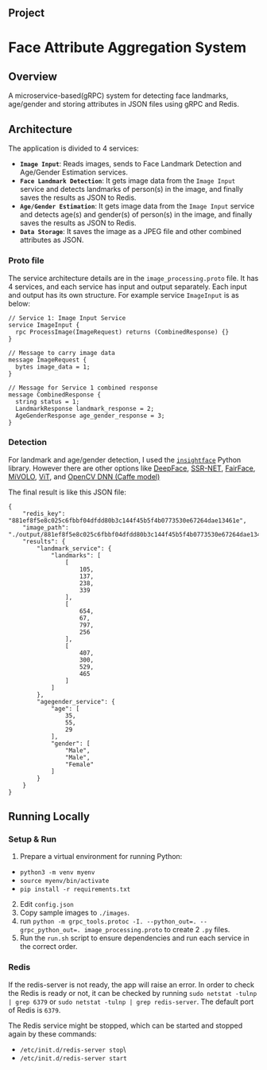 ## Project

# Face Attribute Aggregation System

## Overview

A microservice-based(gRPC) system for detecting face landmarks, age/gender and storing attributes in JSON files using gRPC and Redis.

## Architecture

The application is divided to 4 services:

- **`Image Input`**: Reads images, sends to Face Landmark Detection and Age/Gender Estimation services.
- **`Face Landmark Detection`**: It gets image data from the `Image Input` service and detects landmarks of person(s) in the image, and finally saves the results as JSON to Redis.
- **`Age/Gender Estimation`**: It gets image data from the `Image Input` service and detects age(s) and gender(s) of person(s) in the image, and finally saves the results as JSON to Redis.
- **`Data Storage`**: It saves the image as a JPEG file and other combined attributes as JSON.

### Proto file

The service architecture details are in the `image_processing.proto` file.
It has 4 services, and each service has input and output separately. Each input and output has its own structure. For example service `ImageInput` is as below:

```
// Service 1: Image Input Service
service ImageInput {
  rpc ProcessImage(ImageRequest) returns (CombinedResponse) {}
}

// Message to carry image data
message ImageRequest {
  bytes image_data = 1;
}

// Message for Service 1 combined response
message CombinedResponse {
  string status = 1;
  LandmarkResponse landmark_response = 2;
  AgeGenderResponse age_gender_response = 3;
}

```

### Detection

For landmark and age/gender detection, I used the [`insightface`](https://github.com/deepinsight/insightface) Python library. However there are other options like [DeepFace](https://github.com/serengil/deepface), [SSR-NET](https://github.com/shamangary/SSR-Net), [FairFace](https://github.com/joojs/fairface), [MiVOLO](https://huggingface.co/Genius-Society/MiVOLO), [ViT](https://huggingface.co/nateraw/vit-age-classifier), and [OpenCV DNN (Caffe model)]()

The final result is like this JSON file:

```
{
    "redis_key": "881ef8f5e8c025c6fbbf04dfdd80b3c144f45b5f4b0773530e67264dae13461e",
    "image_path": "./output/881ef8f5e8c025c6fbbf04dfdd80b3c144f45b5f4b0773530e67264dae13461e.jpg",
    "results": {
        "landmark_service": {
            "landmarks": [
                [
                    105,
                    137,
                    238,
                    339
                ],
                [
                    654,
                    67,
                    797,
                    256
                ],
                [
                    407,
                    300,
                    529,
                    465
                ]
            ]
        },
        "agegender_service": {
            "age": [
                35,
                55,
                29
            ],
            "gender": [
                "Male",
                "Male",
                "Female"
            ]
        }
    }
}
```

## Running Locally

### Setup & Run

1. Prepare a virtual environment for running Python:

- `python3 -m venv myenv`
- `source myenv/bin/activate`
- `pip install -r requirements.txt`

2. Edit `config.json`
3. Copy sample images to `./images`.
4. run `python -m grpc_tools.protoc -I. --python_out=. --grpc_python_out=. image_processing.proto` to create 2 `.py` files.
5. Run the `run.sh` script to ensure dependencies and run each service in the correct order.

### Redis

If the redis-server is not ready, the app will raise an error. In order to check the Redis is ready or not, it can be checked by running `sudo netstat -tulnp | grep 6379` or `sudo netstat -tulnp | grep redis-server`. The default port of Redis is `6379`.

The Redis service might be stopped, which can be started and stopped again by these commands:

- `/etc/init.d/redis-server stop`\
- `/etc/init.d/redis-server start`
